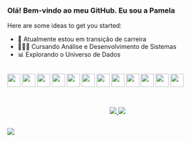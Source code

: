 ### Olá! Bem-vindo ao meu GitHub. Eu sou a Pamela


Here are some ideas to get you started:

- 🔄 Atualmente estou em transição de carreira
- 👩🏻‍💻 Cursando Análise e Desenvolvimento de Sistemas
- 📊 Explorando o Universo de Dados

##

<div style "display: inline_block">
  <img align="center" height="30" widht="40" src="https://cdn.jsdelivr.net/gh/devicons/devicon@latest/icons/python/python-original.svg" />
  <img align="center" height="30" widht="40" src="https://cdn.jsdelivr.net/gh/devicons/devicon@latest/icons/jupyter/jupyter-original-wordmark.svg" />
  <img align="center" height="30" widht="40" src="https://cdn.jsdelivr.net/gh/devicons/devicon@latest/icons/pandas/pandas-original-wordmark.svg" />
  <img align="center" height="30" widht="40" s src="https://cdn.jsdelivr.net/gh/devicons/devicon@latest/icons/azuresqldatabase/azuresqldatabase-original.svg" />
  <img align="center" height="30" widht="40" src="https://cdn.jsdelivr.net/gh/devicons/devicon@latest/icons/javascript/javascript-original.svg" />
  <img align="center" height="30" widht="40" src="https://cdn.jsdelivr.net/gh/devicons/devicon@latest/icons/typescript/typescript-original.svg" />
  <img align="center" height="30" widht="40" src="https://cdn.jsdelivr.net/gh/devicons/devicon@latest/icons/html5/html5-original-wordmark.svg" />
  <img align="center" height="30" widht="40" src="https://cdn.jsdelivr.net/gh/devicons/devicon@latest/icons/css3/css3-original-wordmark.svg"/> 
  <img align="center" height="30" widht="40" src="https://cdn.jsdelivr.net/gh/devicons/devicon@latest/icons/canva/canva-original.svg" />
  <img align="center" height="30" widht="40" src="https://cdn.jsdelivr.net/gh/devicons/devicon@latest/icons/figma/figma-original.svg" />
  <img align="center" height="30" widht="40" src="https://cdn.jsdelivr.net/gh/devicons/devicon@latest/icons/jest/jest-plain.svg" />
  <img align="center" height="30" widht="40" src="https://cdn.jsdelivr.net/gh/devicons/devicon@latest/icons/nodejs/nodejs-original-wordmark.svg" />                   
</div><br>

##

<div align="center">
  <a href="https://github.com/pamelabrsa">
  <img src="https://github-readme-stats.vercel.app/api?username=pamelabrsa&show_icons=true&theme=radical"/>
  <img src="https://github-readme-stats.vercel.app/api/top-langs/?username=pamelabrsa&layout=compact"/>
</div>

##

<div> 
  <a href="https://www.linkedin.com/in/pamelabrsa/"target="_blank"><img src="https://img.shields.io/badge/-LinkedIn-%230077B5?style=for-the-badge&logo=linkedin&logoColor=white" target="_blank"></a> 
</div>
           
         

            
          

